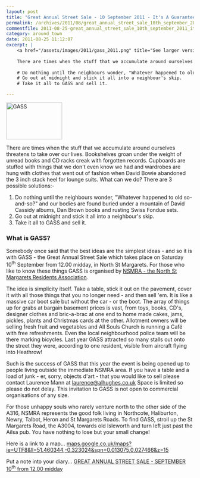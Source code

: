 ```yaml
---
layout: post
title: "Great Annual Street Sale - 10 September 2011 - It's A Guaranteed GASS!"
permalink: /archives/2011/08/great_annual_street_sale_10th_september_2011_its_a.html
commentfile: 2011-08-25-great_annual_street_sale_10th_september_2011_its_a
category: around_town
date: 2011-08-25 11:12:07
excerpt: |
    <a href="/assets/images/2011/gass_2011.png" title="See larger version of - GASS"><img src="/assets/images/2011/gass_2011_thumb.png" width="150" height="99" alt="GASS" class="photo right" /></a>
    
    There are times when the stuff that we accumulate around ourselves threatens to take over our lives. Bookshelves groan under the weight of unread books and CD racks creak with forgotten records. Cupboards are stuffed with things that we don't even know we had and wardrobes are hung with clothes that went out of fashion when David Bowie abandoned the 3 inch stack heel for lounge suits. What can we do? There are 3 possible solutions:-
    
    # Do nothing until the neighbours wonder, "Whatever happened to old so-and-so?" and our bodies are found buried under a mountain of David Cassidy albums, Dan Brown books and rusting Swiss Fondue sets.
    # Go out at midnight and stick it all into a neighbour's skip.
    # Take it all to GASS and sell it.

---
```


<a href="/assets/images/2011/gass_2011.png" title="See larger version of - GASS"><img src="/assets/images/2011/gass_2011_thumb.png" width="150" height="99" alt="GASS" class="photo right" /></a>

There are times when the stuff that we accumulate around ourselves threatens to take over our lives. Bookshelves groan under the weight of unread books and CD racks creak with forgotten records. Cupboards are stuffed with things that we don't even know we had and wardrobes are hung with clothes that went out of fashion when David Bowie abandoned the 3 inch stack heel for lounge suits. What can we do? There are 3 possible solutions:-

1.  Do nothing until the neighbours wonder, "Whatever happened to old so-and-so?" and our bodies are found buried under a mountain of David Cassidy albums, Dan Brown books and rusting Swiss Fondue sets.
2.  Go out at midnight and stick it all into a neighbour's skip.
3.  Take it all to GASS and sell it.

### What is GASS?

Somebody once said that the best ideas are the simplest ideas - and so it is with GASS - the Great Annual Street Sale which takes place on Saturday 10<sup>th</sup> September from 12.00 midday, in North St Margarets. For those who like to know these things GASS is organised by [NSMRA - the North St Margarets Residents Association](http://www.nsmra.co.uk/).

The idea is simplicity itself. Take a table, stick it out on the pavement, cover it with all those things that you no longer need - and then sell 'em. It is like a massive car boot sale but without the car - or the boot. The array of things up for grabs at bargain basement prices is vast, from toys, books, CD's, designer clothes and bric-a-brac at one end to home made cakes, jams, pickles, plants and Christmas cards at the other. Allotment owners will be selling fresh fruit and vegetables and All Souls Church is running a Café with free refreshments. Even the local neighbourhood police team will be there marking bicycles. Last year GASS attracted so many stalls out onto the street they were, according to one resident, visible from aircraft flying into Heathrow!

Such is the success of GASS that this year the event is being opened up to people living outside the immediate NSMRA area. If you have a table and a load of junk - er, sorry, objects d'art - that you would like to sell please contact Laurence Mann at <laurence@alhughes.co.uk> Space is limited so please do not delay. This invitation to GASS is not open to commercial organisations of any size.

For those unhappy souls who rarely venture north to the other side of the A316, NSMRA represents the good folk living in Northcote, Haliburton, Newry, Talbot, Heron and St Margarets Roads. To find GASS, stroll up the St Margarets Road, the A3004, towards old Isleworth and turn left just past the Ailsa pub. You have nothing to lose but your small change!

Here is a link to a map... [maps.google.co.uk/maps?ie=UTF8&ll=51.460344,-0.323024&spn=0.013075,0.027466&z=15](http://maps.google.co.uk/maps?ie=UTF8&ll=51.460344,-0.323024&spn=0.013075,0.027466&z=15)

Put a note into your diary... [GREAT ANNUAL STREET SALE - SEPTEMBER 10<sup>th</sup> from 12.00 midday](/event/event/200705142990)
